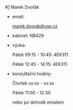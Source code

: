 #[1]() Marek Dvořák

* email:

    [marek.dvorak@vse.cz](mailto:marek.dvorak@vse.cz)

* kabinet:
    NB429

* výuka:

    Pátek 09:15 - 10:45: 4EK311
    
    Pátek 12:45 - 14:15: 4EK311

* konzultační hodiny:

    Čtvrtek xx:xx - xx:xx
    
    Pátek 11:00 - 12:30
    
    nebo po dohodě emailem
